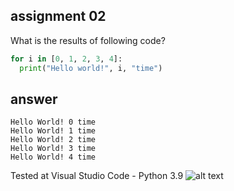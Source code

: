 ## assignment 02
What is the results of following code?

```python
for i in [0, 1, 2, 3, 4]:
  print("Hello world!", i, "time")
```

## answer
```
Hello World! 0 time
Hello World! 1 time
Hello World! 2 time
Hello World! 3 time
Hello World! 4 time
```
Tested at Visual Studio Code - Python 3.9
![alt text]()
